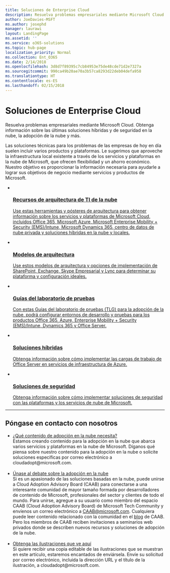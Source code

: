 ```yaml
---
title: Soluciones de Enterprise Cloud
description: Resuelva problemas empresariales mediante Microsoft Cloud. Obtenga información sobre las últimas soluciones híbridas y de seguridad en la nube, la adopción de la nube y más.
author: JoeDavies-MSFT
ms.author: josephd
manager: laurawi
layout: LandingPage
ms.assetid: ''
ms.service: o365-solutions
ms.topic: hub-page
localization_priority: Normal
ms.collection: Ent_O365
ms.date: 2/14/2018
ms.openlocfilehash: 3d8d7f89395c7cb84953e75de48cde71d2e7327a
ms.sourcegitcommit: 990ca49b20ae70a3b57ca8293d22deb04defa958
ms.translationtype: HT
ms.contentlocale: es-ES
ms.lasthandoff: 02/15/2018
---
```

<h1>Soluciones de Enterprise Cloud</h1>
<p>Resuelva problemas empresariales mediante Microsoft Cloud. Obtenga información sobre las últimas soluciones híbridas y de seguridad en la nube, la adopción de la nube y más.</p>
<p>Las soluciones técnicas para los problemas de las empresas de hoy en día suelen incluir varios productos y plataformas. Le sugerimos que aproveche la infraestructura local existente a través de los servicios y plataformas en la nube de Microsoft, que ofrecen flexibilidad y un ahorro económico. Nuestro objetivo es proporcionar la información necesaria para ayudarle a lograr sus objetivos de negocio mediante servicios y productos de Microsoft.</p>
<ul class="cardsF panelContent">
    <li>
        <a href="/office365/enterprise/microsoft-cloud-it-architecture-resources">
        <div class="cardSize">
            <div class="cardPadding">
                <div class="card">
                    <div class="cardImageOuter">
                        <div class="cardImage">
                            <img src="https://docs.microsoft.com/en-us/media/common/i_cloud_it_architecture.svg" alt="" />
                        </div>
                    </div>
                    <div class="cardText">
                        <h3>Recursos de arquitectura de TI de la nube</h3>
                <p>Use estas herramientas y pósteres de arquitectura para obtener información sobre los servicios y plataformas de Microsoft Cloud, incluidos Office 365, Microsoft Azure, Microsoft Enterprise Mobility + Security (EMS)/Intune, Microsoft Dynamics 365, centro de datos de nube privada y soluciones híbridas en la nube y locales.</p>
                    </div>
                </div>
            </div>
        </div>
        </a>
    </li> 
    <li>
        <a href="/office365/enterprise/architectural-models-for-sharepoint-exchange-skype-for-business-and-lync">
        <div class="cardSize">
            <div class="cardPadding">
                <div class="card">
                    <div class="cardImageOuter">
                        <div class="cardImage">
                            <img src="https://docs.microsoft.com/media/common/i_architecture.svg" alt="" />
                        </div>
                    </div>
                    <div class="cardText">
                        <h3>Modelos de arquitectura</h3>
                <p>Use estos modelos de arquitectura y opciones de implementación de SharePoint, Exchange, Skype Empresarial y Lync para determinar su plataforma y configuración ideales.</p>
                    </div>
                </div>
            </div>
        </div>
        </a>
    </li>
    <li>
        <a href="/office365/enterprise/cloud-adoption-test-lab-guides-tlgs">
        <div class="cardSize">
            <div class="cardPadding">
                <div class="card">
                    <div class="cardImageOuter">
                        <div class="cardImage">
                            <img src="https://docs.microsoft.com/media/common/i_test.svg" alt="" />
                        </div>
                    </div>
                    <div class="cardText">
                        <h3>Guías del laboratorio de pruebas</h3>
                <p>Con estas Guías del laboratorio de pruebas (TLG) para la adopción de la nube, podrá configurar entornos de desarrollo y pruebas para los productos Office 365, Azure, Enterprise Mobility + Security (EMS)/Intune, Dynamics 365 y Office Server.</p>
                    </div>
                </div>
            </div>
        </div>
        </a>
    </li>
    <li>
        <a href="/office365/enterprise/hybrid-solutions">
        <div class="cardSize">
            <div class="cardPadding">
                <div class="card">
                    <div class="cardImageOuter">
                        <div class="cardImage">
                            <img src="https://docs.microsoft.com/en-us/media/common/i_hybrid.svg" alt="" />
                        </div>
                    </div>
                    <div class="cardText">
                        <h3>Soluciones híbridas</h3>
                <p>Obtenga información sobre cómo implementar las cargas de trabajo de Office Server en servicios de infraestructura de Azure.</p>
                    </div>
                </div>
            </div>
        </div>
        </a>
    </li>
    <li>
        <a href="/office365/enterprise/security-solutions">
        <div class="cardSize">
            <div class="cardPadding">
                <div class="card">
                    <div class="cardImageOuter">
                        <div class="cardImage">
                            <img src="https://docs.microsoft.com/media/common/i_cloud-security.svg" alt="" />
                        </div>
                    </div>
                    <div class="cardText">
                        <h3>Soluciones de seguridad</h3>
                <p>Obtenga información sobre cómo implementar soluciones de seguridad con las plataformas y los servicios de nube de Microsoft.</p>
                    </div>
                </div>
            </div>
        </div>
        </a>
    </li>
</ul>

---

<h2>Póngase en contacto con nosotros</h2>
<ul>
    <li><a href="mailto:cloudadopt@microsoft.com?Subject=[Cloud%20Adoption%20Content%20Feedback]:%20">¿Qué contenido de adopción en la nube necesita?</a><br>Estamos creando contenido para la adopción en la nube que abarca varios servicios y plataformas en la nube de Microsoft. Díganos qué piensa sobre nuestro contenido para la adopción en la nube o solicite soluciones específicas por correo electrónico a cloudadopt@microsoft.com.</li><br>
    <li><a href="https://aka.ms/caab">Únase al debate sobre la adopción en la nube</a><br>Si es un apasionado de las soluciones basadas en la nube, puede unirse a Cloud Adoption Advisory Board (CAAB) para conectarse a una interesante comunidad de mayor tamaño formada por desarrolladores de contenido de Microsoft, profesionales del sector y clientes de todo el mundo. Para unirse, agregue a su usuario como miembro del espacio CAAB (Cloud Adoption Advisory Board) de Microsoft Tech Community y envíenos un correo electrónico a <a href="mailto:caab@microsoft.com?Subject=I%20just%20joined%20the%20Cloud%20Adoption%20Advisory%20Board!">CAAB@microsoft.com</a>. Cualquiera puede leer contenido relacionado con la comunidad en el <a href="https://blogs.technet.com/b/solutions_advisory_board/">blog</a> de CAAB. Pero los miembros de CAAB reciben invitaciones a seminarios web privados donde se describen nuevos recursos y soluciones de adopción de la nube.</li><br>
    <li><a href="mailto:cloudadopt@microsoft.com?subject=[Art%20Request]:%20">Obtenga las ilustraciones que ve aquí</a><br>Si quiere recibir una copia editable de las ilustraciones que se muestran en este artículo, estaremos encantados de enviársela. Envíe su solicitud por correo electrónico, incluida la dirección URL y el título de la ilustración, a cloudadopt@microsoft.com.</li>
</ul>